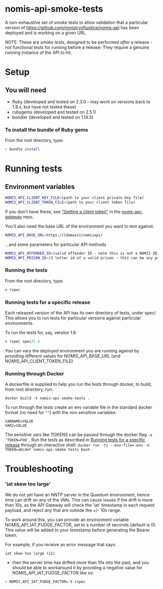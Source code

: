 # nomis-api-smoke-tests
A non-exhaustive set of smoke tests to allow validation that a particular version of https://github.com/ministryofjustice/nomis-api has been deployed and is working on a given URL.


NOTE: These are *smoke tests*, designed to be performed _after_ a release - _not_ functional tests for running before a release. They require a genuine running instance of the API to hit.

# Setup

## You will need
* Ruby (developed and tested on 2.3.0 - may work on versions back to 1.9.x, but have not tested these)
* rubygems (developed and tested on 2.5.1)
* bundler (developed and tested on 1.14.5)

### To install the bundle of Ruby gems
From the root directory, type:
```bash
> bundle install
```

# Running tests

## Environment variables

```bash
NOMIS_API_CLIENT_KEY_FILE=(path to your client private key file)
NOMIS_API_CLIENT_TOKEN_FILE=(path to your client token file)
```
If you don't have these, see ["Getting a client token"](https://github.com/ministryofjustice/noms-api-gateway#getting-a-client-token) in the [noms-api-gateway](https://github.com/ministryofjustice/noms-api-gateway) repo.

You'll also need the base URL of the environment you want to test against:
```bash
NOMIS_API_BASE_URL=https://(domain)/nomisapi/
```

...and some parameters for particular API methods
```bash
NOMIS_API_OFFENDER_ID=(valid offender ID - note this is not a NOMIS ID, but an offender_id)
NOMIS_API_PRISON_ID=(3 letter id of a valid prison - this can be any prison, does NOT need to be the prison that the offender_id above is in)
```

### Running the tests
From the root directory, type:
```ruby
> rspec
```

### Running tests for a specific release
Each released version of the API has its own directory of tests, under spec/
This allows you to run tests for particular versions against particular environments.

To run the tests for, say, version 1.6:
```ruby
> rspec spec/1.6
```

You can vary the deployed environment you are running against by providing different values for
NOMIS_API_BASE_URL (and NOMIS_API_CLIENT_TOKEN_FILE)

### Running through Docker

A dockerfile is supplied to help you run the tests through docker, to build, from root directory, run:
```
docker build -t nomis-api-smoke-tests .
```

To run through the tests create an env variable file in the standard docker format (no need for `""`) with the non sensitive variables:
```
VARNAME=VALUE
VAR2=VALUE
```

The sensitive vars like TOKENS can be passed through the docker flag `-e 'TOKEN=FOO'`. Run the tests as described in [Running tests for a specific release](#running-tests-for-a-specific-release) through an interactive shell: `docker run -ti --env-file=.env -e TOKEN=abcdef nomis-api-smoke-tests bash`


# Troubleshooting

### 'iat skew too large'
We do not yet have an NNTP server in the Quantum environment, hence time can drift on any of the VMs.
This can cause issues if the drift is more than 10s, as the API Gateway will check the 'iat' timestamp
in each request payload, and reject any that are outside the +/- 10s range.

To work around this, you can provide an environment variable NOMIS_API_IAT_FUDGE_FACTOR, set to a number of seconds (default is 0). This value will be added to your timestamp before generating the Bearer token.

For example, if you receive an error message that says:
```
iat skew too large (11)
```
- then the server time has drifted more than 10s into the past, and you should be able to workaround it
by providing a negative value for NOMIS_API_IAT_FUDGE_FACTOR like so:
```bash
> NOMIS_API_IAT_FUDGE_FACTOR=-5 rspec
```


